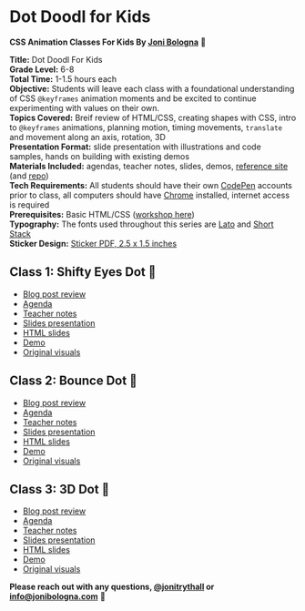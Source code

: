 # Dot Doodl for Kids
**CSS Animation Classes For Kids By [Joni Bologna](http://jonibologna.com/)** 🐷

**Title:** Dot Doodl For Kids<br>
**Grade Level:** 6-8<br>
**Total Time:** 1-1.5 hours each<br>
**Objective:** Students will leave each class with a foundational understanding of CSS `@keyframes` animation moments and be excited to continue experimenting with values on their own.<br> 
**Topics Covered:** Breif review of HTML/CSS, creating shapes with CSS, intro to `@keyframes` animations, planning motion, timing movements, `translate` and movement along an axis, rotation, 3D<br>
**Presentation Format:** slide presentation with illustrations and code samples, hands on building with existing demos<br>
**Materials Included:** agendas, teacher notes, slides, demos, [reference site](http://www.dotdoodl.com/) (and [repo](https://github.com/jonitrythall/dotdoodl))<br> 
**Tech Requirements:** All students should have their own [CodePen](http://codepen.io/) accounts prior to class, all computers should have [Chrome](https://www.google.com/chrome/) installed, internet access is required<br>
**Prerequisites:** Basic HTML/CSS ([workshop here](https://github.com/jonitrythall/tutstownworkshop))<br>
**Typography:** The fonts used throughout this series are [Lato](https://fonts.google.com/specimen/Lato) and [Short Stack](https://fonts.google.com/specimen/Short+Stack)<br>
**Sticker Design:** [Sticker PDF, 2.5 x 1.5 inches](https://github.com/jonitrythall/dotdoodl-kid-classes/blob/master/doodl-stickers.pdf)

## Class 1: Shifty Eyes Dot 🔵

* [Blog post review](http://jonibologna.com/css-animation-classes-for-kids-class-1/)
* [Agenda](https://docs.google.com/document/d/1rv8SkQwUP-PGetV-ByROscOrxmsI6re2dkUQq3-cZl4/edit?usp=sharing)
* [Teacher notes](https://docs.google.com/document/d/1q3igOFoHnfXRRegRSzs1qnfhNhNAqFegTqsQqBSZfMA/edit?usp=sharing)
* [Slides presentation](http://slides.com/jonibologna/intro-to-css-animation-1-kids#/)
* [HTML slides](https://github.com/jonitrythall/dotdoodl-kid-classes/blob/master/class-one-slides.html)
* [Demo](http://codepen.io/jonitrythall/pen/GrWPoX/)
* [Original visuals](https://github.com/jonitrythall/dotdoodl-kid-classes/tree/master/class1-original-visuals)

## Class 2: Bounce Dot 🔵
* [Blog post review](http://jonibologna.com/css-animation-classes-for-kids-class-2/)
* [Agenda](https://docs.google.com/document/d/1MnEX15ES3zzLKcoE4lXyH_ut_bCCIyjVe8dwIOlp_yc/edit)
* [Teacher notes](https://docs.google.com/document/d/180tCBkWLGJw-M-oEj5G1MYPcWUlvnrTwniKlntMJkQc/edit)
* [Slides presentation](http://slides.com/jonibologna/intro-to-css-animation-2-kids#/)
* [HTML slides](https://github.com/jonitrythall/dotdoodl-kid-classes/blob/master/class-two-slides.html)
* [Demo](http://codepen.io/jonitrythall/pen/xggROe)
* [Original visuals](https://github.com/jonitrythall/dotdoodl-kid-classes/tree/master/class2-original-visuals)

## Class 3: 3D Dot 🔵
* [Blog post review]()
* [Agenda](https://docs.google.com/document/d/10pkbVW9Pqqi1eSTuB8460zTuvvVOT9uscNj5BWts6x0/edit?usp=sharing)
* [Teacher notes](https://docs.google.com/document/d/1PiP8rgLI8XUtveCblmnX5-NIFTuJOrWbOEeqteEkg7Y/edit?usp=sharing)
* [Slides presentation]()
* [HTML slides]()
* [Demo](http://codepen.io/jonitrythall/pen/dWeoBB)
* [Original visuals]()


**Please reach out with any questions, [@jonitrythall](https://twitter.com/JoniTrythall) or info@jonibologna.com** 👋
